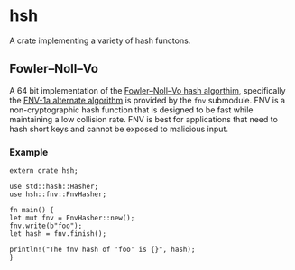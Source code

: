 # hsh

A crate implementing a variety of hash functons.

## Fowler–Noll–Vo

A 64 bit implementation of the [Fowler–Noll–Vo hash algorthim](http://isthe.com/chongo/tech/comp/fnv/),
specifically the [FNV-1a alternate algorithm](http://isthe.com/chongo/tech/comp/fnv/#FNV-1a) is
provided by the `fnv` submodule. FNV is a non-cryptographic hash function that is designed
to be fast while maintaining a low collision rate. FNV is best for applications that need
to hash short keys and cannot be exposed to malicious input.

### Example

``` rust,no_run
extern crate hsh;

use std::hash::Hasher;
use hsh::fnv::FnvHasher;

fn main() {
let mut fnv = FnvHasher::new();
fnv.write(b"foo");
let hash = fnv.finish();

println!("The fnv hash of 'foo' is {}", hash);
}
```
